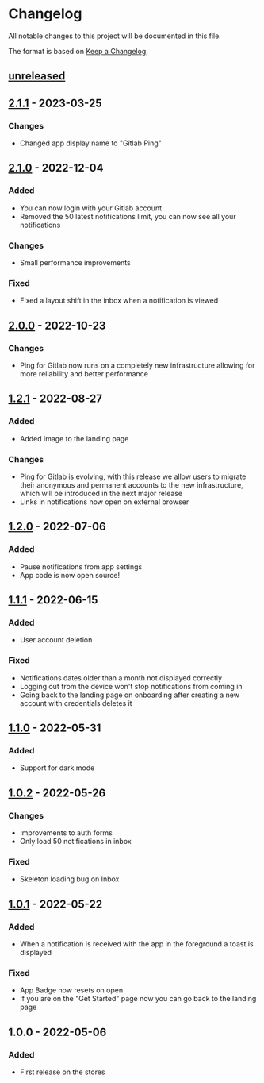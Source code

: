 # Changelog

All notable changes to this project will be documented in this file.

The format is based on [Keep a Changelog](https://keepachangelog.com/en/1.0.0/),

## [unreleased]

## [2.1.1] - 2023-03-25

### Changes

- Changed app display name to "Gitlab Ping"

## [2.1.0] - 2022-12-04

### Added

- You can now login with your Gitlab account
- Removed the 50 latest notifications limit, you can now see all your notifications

### Changes

- Small performance improvements

### Fixed

- Fixed a layout shift in the inbox when a notification is viewed

## [2.0.0] - 2022-10-23

### Changes

- Ping for Gitlab now runs on a completely new infrastructure allowing for more reliability and better performance

## [1.2.1] - 2022-08-27

### Added

- Added image to the landing page

### Changes

- Ping for Gitlab is evolving, with this release we allow users to migrate their anonymous and permanent accounts to the new infrastructure, which will be introduced in the next major release
- Links in notifications now open on external browser

## [1.2.0] - 2022-07-06

### Added

- Pause notifications from app settings
- App code is now open source!

## [1.1.1] - 2022-06-15

### Added

- User account deletion

### Fixed

- Notifications dates older than a month not displayed correctly
- Logging out from the device won't stop notifications from coming in
- Going back to the landing page on onboarding after creating a new account with credentials deletes it

## [1.1.0] - 2022-05-31

### Added

- Support for dark mode

## [1.0.2] - 2022-05-26

### Changes

- Improvements to auth forms
- Only load 50 notifications in inbox

### Fixed

- Skeleton loading bug on Inbox

## [1.0.1] - 2022-05-22

### Added

- When a notification is received with the app in the foreground a toast is displayed

### Fixed

- App Badge now resets on open
- If you are on the "Get Started" page now you can go back to the landing page

## 1.0.0 - 2022-05-06

### Added

- First release on the stores

[unreleased]: https://github.com/zaniluca/ping-4-gitlab/compare/v2.1.0...HEAD
[1.0.1]: https://github.com/zaniluca/ping-4-gitlab/releases/tag/v1.0.1
[1.0.2]: https://github.com/zaniluca/ping-4-gitlab/releases/tag/v1.0.2
[1.1.0]: https://github.com/zaniluca/ping-4-gitlab/releases/tag/v1.1.0
[1.1.1]: https://github.com/zaniluca/ping-4-gitlab/releases/tag/v1.1.1
[1.2.0]: https://github.com/zaniluca/ping-4-gitlab/releases/tag/v1.2.0
[1.2.1]: https://github.com/zaniluca/ping-4-gitlab/releases/tag/v1.2.1
[2.0.0]: https://github.com/zaniluca/ping-4-gitlab/releases/tag/v2.0.0
[2.1.0]: https://github.com/zaniluca/ping-4-gitlab/releases/tag/v2.1.0
[2.1.1]: https://github.com/zaniluca/ping-4-gitlab/releases/tag/v2.1.1
